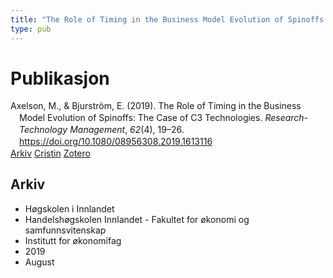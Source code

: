 ```yaml
---
title: "The Role of Timing in the Business Model Evolution of Spinoffs: The Case of C3 Technologies"
type: pub
---
```

<h1>Publikasjon</h1>
<article id="csl-bib-container-94IVJT8U" class="csl-bib-container">
  <div class="csl-bib-body" style="line-height: 1.35; padding-left: 1em; text-indent:-1em;">
  <div class="csl-entry">Axelson, M., &amp; Bjurstr&#xF6;m, E. (2019). The Role of Timing in the Business Model Evolution of Spinoffs: The Case of C3 Technologies. <i>Research-Technology Management</i>, <i>62</i>(4), 19&#x2013;26. <a href="https://doi.org/10.1080/08956308.2019.1613116">https://doi.org/10.1080/08956308.2019.1613116</a></div>
</div>
  <div class="csl-bib-buttons">
    <a href="#taxonomy-article-94IVJT8U" class="csl-bib-button">Arkiv</a>
    <a href="https://app.cristin.no/results/show.jsf?id=1719850" alt="Cristin URL" class="csl-bib-button">Cristin</a>
    <a href="http://zotero.org/groups/5022929/items/94IVJT8U" alt="Zotero URL" class="csl-bib-button">Zotero</a>
  </div>
  <div id="csl-bib-meta-container-94IVJT8U"></div>
</article>
<div id="csl-bib-meta-94IVJT8U" class="csl-bib-meta">
  <article id="taxonomy-article-94IVJT8U" class="taxonomy-article">
    <h1>Arkiv</h1>
    <ul>
      <li>Høgskolen i Innlandet</li>
      <li>Handelshøgskolen Innlandet - Fakultet for økonomi og samfunnsvitenskap</li>
      <li>Institutt for økonomifag</li>
      <li>2019</li>
      <li>August</li>
    </ul>
  </article>
</div>
